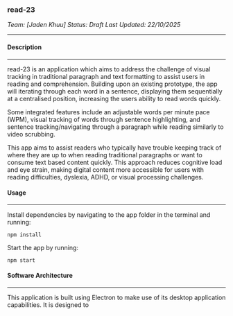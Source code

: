 ### read-23

*Team: [Jaden Khuu]*
*Status: Draft*
*Last Updated: 22/10/2025*

---

#### Description

---

read-23 is an application which aims to address the challenge of visual tracking in traditional paragraph and text formatting to assist users in reading and comprehension. Building upon an existing prototype, the app will iterating through each word in a sentence, displaying them sequentially at a centralised position, increasing the users ability to read words quickly.

Some integrated features include an adjustable words per minute pace (WPM), visual tracking of words through sentence highlighting, and sentence tracking/navigating through a paragraph while reading similarly to video scrubbing.

This app aims to assist readers who typically have trouble keeping track of where they are up to when reading traditional paragraphs or want to consume text based content quickly. This approach reduces cognitive load and eye strain, making digital content more accessible for users with reading difficulties, dyslexia, ADHD, or visual processing challenges.

#### Usage
---

Install dependencies by navigating to the app folder in the terminal and running:

```
npm install
```

Start the app by running:

```
npm start
```

#### Software Architecture

---

This application is built using Electron to make use of its desktop application capabilities. It is designed to